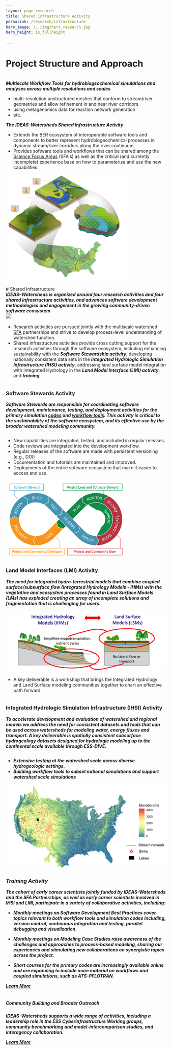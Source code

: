 ```yaml
---
layout: page_research
title: Shared Infrastructure Activity 
permalink: /research/infrastructure
hero_image: /../img/hero_research.jpg
hero_height: is_fullheight

---
```


<style>
    .cont {
      display: flex;
      flex-wrap: wrap;
      column-gap: 20px;
    }

.col1 {
      flex: 3; 
      min-width: 400px;
    }

.col2 {
      flex: 2;
      min-width: 400px;
    }

</style>

# Project Structure and Approach
<br>
<div class="cont">
  <div class="col1">
      <strong><em>Multiscale Workflow Tools for hydrobiogeochemical simulations and analyses across multiple resolutions and scales</em></strong>
      <ul>
        <li> multi-resolution unstructured meshes that conform to stream/river geometries and allow refinement in and near river corridors</li>
        <li> using metagenomics data for reaction network generation</li>
        <li> etc.</li>
        </ul>
        <strong><em>The IDEAS-Watersheds Shared Infrastructure Activity</em></strong>
      <ul>
        <li> Extends the BER ecosystem of interoperable software tools and components to better represent hydrobiogeochemical processes in dynamic stream/river corridors along the river continuum.</li>
        <li> Provides software tools and workflows that can be shared among the <a href="https://doesbr.org/research/sfa/">Science Focus Areas</a> (SFA's) as well as the critical (and currently incomplete) experience base on how to parameterize and use the new capabilities.</li>
        </ul>
  </div>
  <div class="col2"><img width="75%" src="/img/shared_infrastructure.png"></div>
</div>
<br>
# Shared Infrastructure
<br>
<strong><em>IDEAS–Watersheds is organized around four research activities and four shared infrastructure activities, and advances software development methodologies and engagement in the growing community-driven software ecosystem</em></strong>

<div class="cont">
  <div class="col2"><img width="75%" src="/img/community.png"></div>
  <div class="col1">
      <ul>
        <li> Research activities are pursued jointly with the multiscale watershed <a href="https://doesbr.org/research/sfa/"> SFA</a> partnerships and strive to develop process-level understanding of watershed function.</li>
        <li> Shared infrastructure activities provide cross cutting support for the research activities through the software ecosystem, including enhancing sustainability with the <em><strong>Software Stewardship activity</strong></em>, developing nationally consistent data sets in the <em><strong>Integrated Hydrologic Simulation Infrastructure (IHSI) activity</strong></em>, addressing land surface model integration with Integrated Hydrology in the <em><strong>Land Model Interface (LMI) activity</strong></em>, and <em><strong>training</strong></em>. </li>
        </ul>
  </div>
</div>

### Software Stewards Activity

<strong><em>Software Stewards are responsible for coordinating software development, maintenance, testing, and deployment activities for the primary simulation [**codes**](../software-ecosystem/codes.md) and [**workflow tools**](../software-ecosystem/workflowtools.md). This activity is critical to the sustainability of the software ecosystem, and its effective use by the broader watershed modeling community.</em></strong>

<div class="cont">
  <div class="col1">
      <ul>
        <li> New capabilities are integrated, tested, and included in regular releases.</li>
        <li> Code reviews are integrated into the development workflow.</li>
        <li> Regular releases of  the software are made with persistent versioning (e.g., DOI)</li>
        <li> Documentation and tutorials are maintained and improved.</li>
        <li> Deployments of the entire software ecosystem that make it easier to access and use.</li>
        </ul>
  </div>
  <div class="col2"><img width="75%" src="/img/software_steward.png"></div>
</div>

### Land Model Interfaces (LMI) Activity

<strong><em>The need for integrated hydro-terrestrial models that combine coupled surface/subsurface flow (Integrated Hydrology Models - IHMs) with the vegetative and ecosystem processes found in Land Surface Models (LMs) has exploded creating an array of incomplete solutions and fragmentation that is challenging for users.</em></strong> 

<div class="cont">
    <div class="col2"><img src="/img/int_hydro.png"></div>
  <div class="col1"><ul>
        <li>A key deliverable is a workshop that brings the Integrated Hydrology and Land Surface modeling communities together to chart an effective path forward.</li></ul>
  </div> 
</div>

### Integrated Hydrologic Simulation Infrastructure (IHSI) Activity 

<strong><em>To accelerate development and evaluation of watershed and regional models we address the need for consistent datasets and tools that can be used across watersheds for modeling water, energy fluxes and transport. A key deliverable is spatially consistent subsurface hydrogeology datasets designed for hydrologic modeling up to the continental scale available through ESS-DIVE.

<div class="cont">
  <div class="col1">
      <ul>
        <li> Extensive testing at the watershed scale across diverse hydrogeologic settings. </li>
        <li> Building workflow tools to subset national simulations and support watershed scale simulations </li>
        </ul>
  </div>
  <div class="col2"><img src="/img/IHSI.png"></div>
</div>

### Training Activity

<strong><em>The cohort of early career scientists jointly funded by IDEAS-Watersheds and the SFA Partnerships, as well as early career scientists involved in IHSI and LMI, participate in a variety of collaborative activities, including:</em></strong>

- Monthly meetings on Software Development Best Practices cover topics relevant to both workflow tools and simulation codes including, version control, continuous integration and testing, parallel debugging and visualization.

- Monthly meetings on Modeling Case Studies raise awareness of the challenges and approaches to process-based modeling, sharing our experiences and stimulating new collaborations on synergistic topics across the project.

- Short courses for the primary codes are increasingly available online and are expanding to include more material on workflows and coupled simulations, such as ATS-PFLOTRAN.

[Learn More](../resources/outreach.md)
<br><br>

##### Community Building and Broader Outreach

<strong><em>IDEAS-Watersheds supports a wide range of activities, including a leadership role in the ESS Cyberinfrastructure Working groups, community benchmarking and model-intercomparison studies, and interagency collaboration.</em></strong>

[Learn More](../resources/outreach.md)
<br><br>